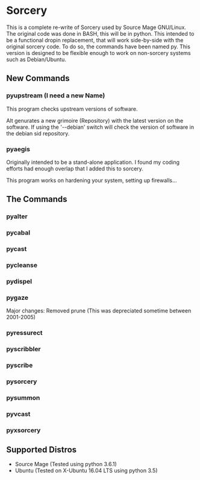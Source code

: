 # Sorcery

This is a complete re-write of Sorcery used by Source Mage GNU/Linux.  The original code was done in BASH, this will be in python.  This intended to be a functional dropin replacement, that will work side-by-side with the original sorcery code.  To do so, the commands have been named py<command>.  This version is designed to be flexible enough to work on non-sorcery systems such as Debian/Ubuntu.

## New Commands

### pyupstream (I need a new Name)

This program checks upstream versions of software.

Alt genurates a new grimoire (Repository) with the latest version on the software.  If using the '--debian' switch will check the version of software in the debian sid repository.

### pyaegis

Originally intended to be a stand-alone application.  I found my coding efforts had enough overlap that I added this to sorcery.

This program works on hardening your system, setting up firewalls...

## The Commands

### pyalter

### pycabal

### pycast

### pycleanse

### pydispel

### pygaze

Major changes: Removed prune (This was depreciated sometime between 2001-2005)

### pyressurect

### pyscribbler

### pyscribe

### pysorcery

### pysummon

### pyvcast

### pyxsorcery

## Supported Distros
- Source Mage (Tested using python 3.6.1)
- Ubuntu (Tested on X-Ubuntu 16.04 LTS using python 3.5)
